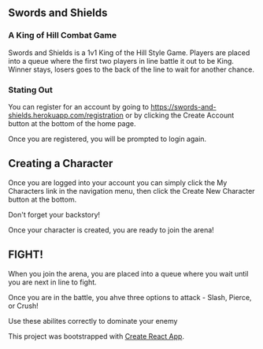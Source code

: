 ## Swords and Shields

### A King of Hill Combat Game

Swords and Shields is a 1v1 King of the Hill Style Game. Players are placed into a queue where the first two players in line battle it out to be King. Winner stays, losers goes to the back of the line to wait for another chance.


### Stating Out

You can register for an account by going to https://swords-and-shields.herokuapp.com/registration or by clicking the Create Account button at the bottom of the home page.

Once you are registered, you will be prompted to login again.

## Creating a Character

Once you are logged into your account you can simply click the My Characters link in the navigation menu, then click the Create New Character button at the bottom.

Don't forget your backstory!

Once your character is created, you are ready to join the arena!

## FIGHT!

When you join the arena, you are placed into a queue where you wait until you are next in line to fight.

Once you are in the battle, you ahve three options to attack - Slash, Pierce, or Crush!

Use these abilites correctly to dominate your enemy


This project was bootstrapped with [Create React App](https://github.com/facebook/create-react-app).
